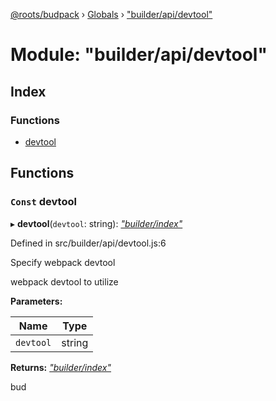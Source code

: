 [@roots/budpack](../README.md) › [Globals](../globals.md) › ["builder/api/devtool"](_builder_api_devtool_.md)

# Module: "builder/api/devtool"

## Index

### Functions

* [devtool](_builder_api_devtool_.md#const-devtool)

## Functions

### `Const` devtool

▸ **devtool**(`devtool`: string): *["builder/index"](_builder_index_.md)*

Defined in src/builder/api/devtool.js:6

Specify webpack devtool

webpack devtool to utilize

**Parameters:**

Name | Type |
------ | ------ |
`devtool` | string |

**Returns:** *["builder/index"](_builder_index_.md)*

bud
